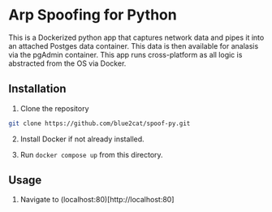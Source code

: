 # Arp Spoofing for Python

This is a Dockerized python app that captures network data and pipes it into an attached Postges data container. This data is then available for analasis via the pgAdmin container. This app runs cross-platform as all logic is abstracted from the OS via Docker. 


## Installation

1. Clone the repository
```bash
git clone https://github.com/blue2cat/spoof-py.git
```

2. Install Docker if not already installed. 

3. Run `docker compose up` from this directory. 

## Usage
1. Navigate to (localhost:80)[http://localhost:80]
